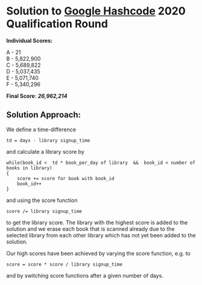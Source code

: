 # Solution to [Google Hashcode](https://codingcompetitions.withgoogle.com/hashcode) 2020 Qualification Round

**Individual Scores:**

A - 21  
B - 5,822,900  
C - 5,689,822  
D - 5,037,435  
E - 5,071,740  
F - 5,340,296  

**Final Score**: ***26,962,214***

## Solution Approach:

We define a time-difference 

    td = days - library signup_time 

and calculate a library score by
    
    while(book_id <  td * book_per_day of library  &&  book_id < number of books in library)
    {
        score += score for book with book_id
        book_id++
    }
and using the score function

    score /= library signup_time

to get the library score. The library with the highest score is added to the solution and we erase each book that is scanned already due to the selected library from each other library which has not yet been added to the solution. 

Our high scores have been achieved by varying the score function, e.g. to 

    score = score * score / library signup_time
    
 and by switching score functions after a given number of days.
